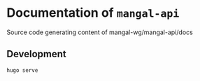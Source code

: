 # Documentation of `mangal-api`

Source code generating content of mangal-wg/mangal-api/docs

## Development

```
hugo serve
```